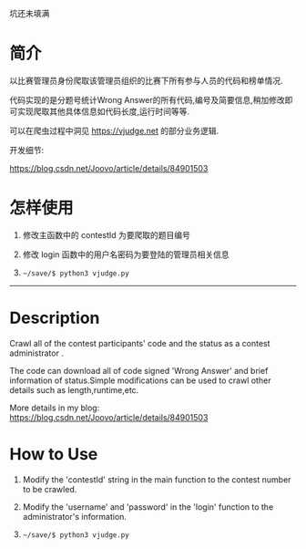 坑还未填满
# 简介

以比赛管理员身份爬取该管理员组织的比赛下所有参与人员的代码和榜单情况.

代码实现的是分题号统计Wrong Answer的所有代码,编号及简要信息,稍加修改即可实现爬取其他具体信息如代码长度,运行时间等等.

可以在爬虫过程中洞见 https://vjudge.net 的部分业务逻辑.

开发细节:

https://blog.csdn.net/Joovo/article/details/84901503

# 怎样使用

1. 修改主函数中的 contestId 为要爬取的题目编号

2. 修改 login 函数中的用户名密码为要登陆的管理员相关信息

3. `~/save/$ python3 vjudge.py`
-----------------------

# Description

Crawl all of  the contest  participants' code and the status as a contest administrator .

The code can download all of code signed 'Wrong Answer' and brief information of status.Simple modifications can be used to crawl other details such as length,runtime,etc.

More details in my blog:
https://blog.csdn.net/Joovo/article/details/84901503

# How to Use

1. Modify the 'contestId' string in the main function to the contest number to be crawled.

2. Modify the 'username' and 'password' in the 'login' function to the administrator's information.

3. `~/save/$ python3 vjudge.py`
